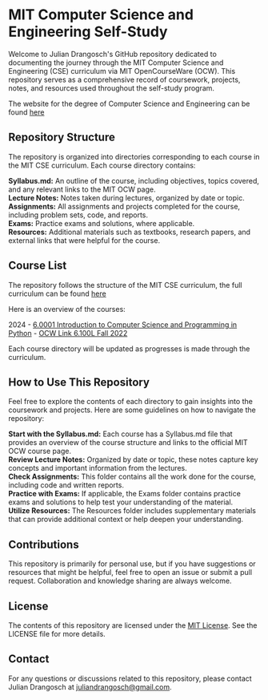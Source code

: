# MIT Computer Science and Engineering Self-Study

Welcome to Julian Drangosch's GitHub repository dedicated to documenting the journey through the MIT Computer Science and Engineering (CSE) curriculum via MIT OpenCourseWare (OCW). This repository serves as a comprehensive record of coursework, projects, notes, and resources used throughout the self-study program.

The website for the degree of Computer Science and Engineering can be found [here](https://catalog.mit.edu/degree-charts/computer-science-engineering-course-6-3/)

## Repository Structure

The repository is organized into directories corresponding to each course in the MIT CSE curriculum. Each course directory contains:

**Syllabus.md:** An outline of the course, including objectives, topics covered, and any relevant links to the MIT OCW page.  
**Lecture Notes:** Notes taken during lectures, organized by date or topic.  
**Assignments:** All assignments and projects completed for the course, including problem sets, code, and reports.  
**Exams:** Practice exams and solutions, where applicable.  
**Resources:** Additional materials such as textbooks, research papers, and external links that were helpful for the course.  

## Course List

The repository follows the structure of the MIT CSE curriculum, the full curriculum can be found [here](https://www.eecs.mit.edu/academics/undergraduate-programs/curriculum/6-3-computer-science-and-engineering/) 

Here is an overview of the courses:

2024 - [6.0001 Introduction to Computer Science and Programming in Python](https://github.com/jdrangosch/MIT-CS-and-ENG/tree/main/6.0001%20Introduction%20to%20Computer%20Science%20and%20Programming%20in%20Python) - [OCW Link 6.100L Fall 2022](https://ocw.mit.edu/courses/6-100l-introduction-to-cs-and-programming-using-python-fall-2022/)

Each course directory will be updated as progresses is made through the curriculum.

## How to Use This Repository

Feel free to explore the contents of each directory to gain insights into the coursework and projects. Here are some guidelines on how to navigate the repository:

**Start with the Syllabus.md:** Each course has a Syllabus.md file that provides an overview of the course structure and links to the official MIT OCW course page.  
**Review Lecture Notes:** Organized by date or topic, these notes capture key concepts and important information from the lectures.  
**Check Assignments:** This folder contains all the work done for the course, including code and written reports.  
**Practice with Exams:** If applicable, the Exams folder contains practice exams and solutions to help test your understanding of the material.  
**Utilize Resources:** The Resources folder includes supplementary materials that can provide additional context or help deepen your understanding.  

## Contributions

This repository is primarily for personal use, but if you have suggestions or resources that might be helpful, feel free to open an issue or submit a pull request. Collaboration and knowledge sharing are always welcome.

## License

The contents of this repository are licensed under the [MIT License](https://opensource.org/license/mit). See the LICENSE file for more details.

## Contact

For any questions or discussions related to this repository, please contact Julian Drangosch at juliandrangosch@gmail.com.

